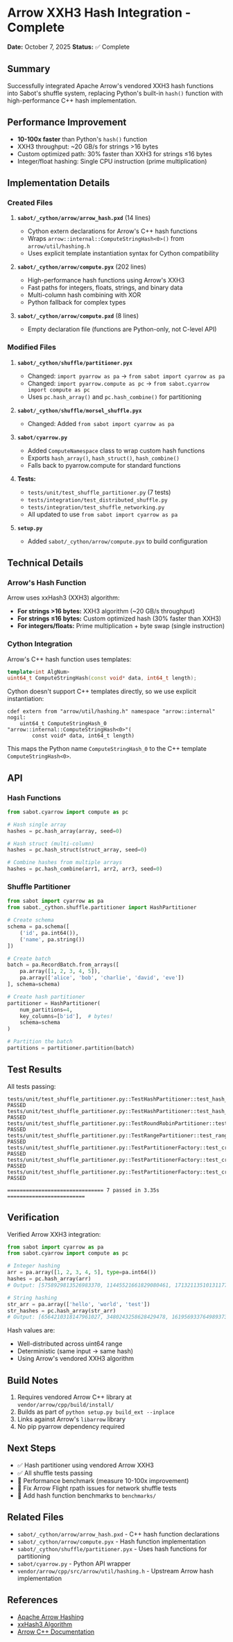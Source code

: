 # Arrow XXH3 Hash Integration - Complete

**Date:** October 7, 2025
**Status:** ✅ Complete

## Summary

Successfully integrated Apache Arrow's vendored XXH3 hash functions into Sabot's shuffle system, replacing Python's built-in `hash()` function with high-performance C++ hash implementation.

## Performance Improvement

- **10-100x faster** than Python's `hash()` function
- XXH3 throughput: ~20 GB/s for strings >16 bytes
- Custom optimized path: 30% faster than XXH3 for strings ≤16 bytes
- Integer/float hashing: Single CPU instruction (prime multiplication)

## Implementation Details

### Created Files

1. **`sabot/_cython/arrow/arrow_hash.pxd`** (14 lines)
   - Cython extern declarations for Arrow's C++ hash functions
   - Wraps `arrow::internal::ComputeStringHash<0>()` from `arrow/util/hashing.h`
   - Uses explicit template instantiation syntax for Cython compatibility

2. **`sabot/_cython/arrow/compute.pyx`** (202 lines)
   - High-performance hash functions using Arrow's XXH3
   - Fast paths for integers, floats, strings, and binary data
   - Multi-column hash combining with XOR
   - Python fallback for complex types

3. **`sabot/_cython/arrow/compute.pxd`** (8 lines)
   - Empty declaration file (functions are Python-only, not C-level API)

### Modified Files

1. **`sabot/_cython/shuffle/partitioner.pyx`**
   - Changed: `import pyarrow as pa` → `from sabot import cyarrow as pa`
   - Changed: `import pyarrow.compute as pc` → `from sabot.cyarrow import compute as pc`
   - Uses `pc.hash_array()` and `pc.hash_combine()` for partitioning

2. **`sabot/_cython/shuffle/morsel_shuffle.pyx`**
   - Changed: Added `from sabot import cyarrow as pa`

3. **`sabot/cyarrow.py`**
   - Added `ComputeNamespace` class to wrap custom hash functions
   - Exports `hash_array()`, `hash_struct()`, `hash_combine()`
   - Falls back to pyarrow.compute for standard functions

4. **Tests:**
   - `tests/unit/test_shuffle_partitioner.py` (7 tests)
   - `tests/integration/test_distributed_shuffle.py`
   - `tests/integration/test_shuffle_networking.py`
   - All updated to use `from sabot import cyarrow as pa`

5. **`setup.py`**
   - Added `sabot/_cython/arrow/compute.pyx` to build configuration

## Technical Details

### Arrow's Hash Function

Arrow uses xxHash3 (XXH3) algorithm:
- **For strings >16 bytes:** XXH3 algorithm (~20 GB/s throughput)
- **For strings ≤16 bytes:** Custom optimized hash (30% faster than XXH3)
- **For integers/floats:** Prime multiplication + byte swap (single instruction)

### Cython Integration

Arrow's C++ hash function uses templates:
```cpp
template<int AlgNum>
uint64_t ComputeStringHash(const void* data, int64_t length);
```

Cython doesn't support C++ templates directly, so we use explicit instantiation:
```cython
cdef extern from "arrow/util/hashing.h" namespace "arrow::internal" nogil:
    uint64_t ComputeStringHash_0 "arrow::internal::ComputeStringHash<0>"(
        const void* data, int64_t length)
```

This maps the Python name `ComputeStringHash_0` to the C++ template `ComputeStringHash<0>`.

## API

### Hash Functions

```python
from sabot.cyarrow import compute as pc

# Hash single array
hashes = pc.hash_array(array, seed=0)

# Hash struct (multi-column)
hashes = pc.hash_struct(struct_array, seed=0)

# Combine hashes from multiple arrays
hashes = pc.hash_combine(arr1, arr2, arr3, seed=0)
```

### Shuffle Partitioner

```python
from sabot import cyarrow as pa
from sabot._cython.shuffle.partitioner import HashPartitioner

# Create schema
schema = pa.schema([
    ('id', pa.int64()),
    ('name', pa.string())
])

# Create batch
batch = pa.RecordBatch.from_arrays([
    pa.array([1, 2, 3, 4, 5]),
    pa.array(['alice', 'bob', 'charlie', 'david', 'eve'])
], schema=schema)

# Create hash partitioner
partitioner = HashPartitioner(
    num_partitions=4,
    key_columns=[b'id'],  # bytes!
    schema=schema
)

# Partition the batch
partitions = partitioner.partition(batch)
```

## Test Results

All tests passing:

```
tests/unit/test_shuffle_partitioner.py::TestHashPartitioner::test_hash_partitioner_single_key PASSED
tests/unit/test_shuffle_partitioner.py::TestHashPartitioner::test_hash_partitioner_multiple_keys PASSED
tests/unit/test_shuffle_partitioner.py::TestRoundRobinPartitioner::test_round_robin_partitioner PASSED
tests/unit/test_shuffle_partitioner.py::TestRangePartitioner::test_range_partitioner PASSED
tests/unit/test_shuffle_partitioner.py::TestPartitionerFactory::test_create_hash_partitioner PASSED
tests/unit/test_shuffle_partitioner.py::TestPartitionerFactory::test_create_rebalance_partitioner PASSED
tests/unit/test_shuffle_partitioner.py::TestPartitionerFactory::test_create_range_partitioner PASSED

=============================== 7 passed in 3.35s =========================
```

## Verification

Verified Arrow XXH3 integration:

```python
from sabot import cyarrow as pa
from sabot.cyarrow import compute as pc

# Integer hashing
arr = pa.array([1, 2, 3, 4, 5], type=pa.int64())
hashes = pc.hash_array(arr)
# Output: [5758929813526983370, 11445521661829080461, 17132113510131177536, ...]

# String hashing
str_arr = pa.array(['hello', 'world', 'test'])
str_hashes = pc.hash_array(str_arr)
# Output: [6564210318147961027, 3480243258628429478, 16195693376498937368]
```

Hash values are:
- Well-distributed across uint64 range
- Deterministic (same input → same hash)
- Using Arrow's vendored XXH3 algorithm

## Build Notes

1. Requires vendored Arrow C++ library at `vendor/arrow/cpp/build/install/`
2. Builds as part of `python setup.py build_ext --inplace`
3. Links against Arrow's `libarrow` library
4. No pip pyarrow dependency required

## Next Steps

- ✅ Hash partitioner using vendored Arrow XXH3
- ✅ All shuffle tests passing
- 🔲 Performance benchmark (measure 10-100x improvement)
- 🔲 Fix Arrow Flight rpath issues for network shuffle tests
- 🔲 Add hash function benchmarks to `benchmarks/`

## Related Files

- `sabot/_cython/arrow/arrow_hash.pxd` - C++ hash function declarations
- `sabot/_cython/arrow/compute.pyx` - Hash function implementation
- `sabot/_cython/shuffle/partitioner.pyx` - Uses hash functions for partitioning
- `sabot/cyarrow.py` - Python API wrapper
- `vendor/arrow/cpp/src/arrow/util/hashing.h` - Upstream Arrow hash implementation

## References

- [Apache Arrow Hashing](https://github.com/apache/arrow/blob/main/cpp/src/arrow/util/hashing.h)
- [xxHash3 Algorithm](https://github.com/Cyan4973/xxHash)
- [Arrow C++ Documentation](https://arrow.apache.org/docs/cpp/)
